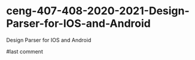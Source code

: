 # ceng-407-408-2020-2021-Design-Parser-for-IOS-and-Android
Design Parser for IOS and Android

#last comment
